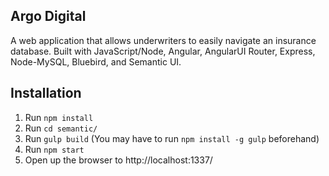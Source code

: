 ## Argo Digital

A web application that allows underwriters to easily navigate an insurance database. Built with JavaScript/Node, Angular, AngularUI Router, Express, Node-MySQL, Bluebird, and Semantic UI.

## Installation

1. Run `npm install`
2. Run `cd semantic/`
3. Run `gulp build` (You may have to run `npm install -g gulp` beforehand)
4. Run `npm start`
5. Open up the browser to http://localhost:1337/
